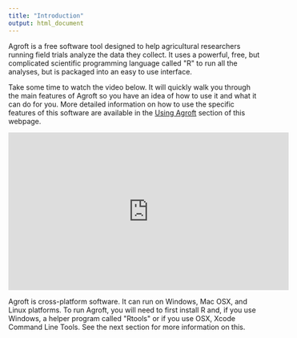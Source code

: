 ```yaml
---
title: "Introduction"
output: html_document
---
```


Agroft is a free software tool designed to help agricultural researchers running field trials analyze the data they collect. It uses a powerful, free, but complicated scientific programming language called "R" to run all the analyses, but is packaged into an easy to use interface.

Take some time to watch the video below. It will quickly walk you through the main features of Agroft so you have an idea of how to use it and what it can do for you. More detailed information on how to use the specific features of this software are available in the [Using Agroft](#use) section of this webpage.

<iframe width="560" height="315" src="https://www.youtube.com/embed/NpEaa2P7qZI" frameborder="0" allowfullscreen></iframe>

Agroft is cross-platform software. It can run on Windows, Mac OSX, and Linux platforms. To run Agroft, you will need to first install R and, if you use Windows, a helper program called "Rtools" or if you use OSX, Xcode Command Line Tools. See the next section for more information on this.
